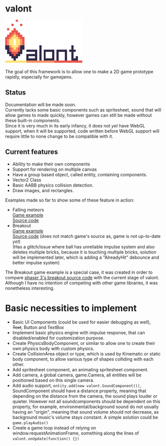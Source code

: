 # valont
![Logo of Valont](valont_logo_github.png)
\
\
The goal of this framework is to allow one to make a 2D game prototype rapidly, especially for gamejams.

## Status
Documentation will be made soon.\
Currently lacks some basic components such as spritesheet, sound that will allow games to made quickly, however games can still be made without these built-in components. \
Since it is very much in its early infancy, it does not _yet_ have WebGL support,
when it will be supported, code written before WebGL support will require little to none change to be compatible with it.

## Current features

* Ability to make their own components
* Support for rendering on multiple canvas
* Have a group based object, called entity, containing components.
* Vector2 Class
* Basic AABB physics collision detection.
* Draw images, and rectangles.

Examples made so far to show some of these feature in action:
* Falling meteors \
[Game example](https://abajwa.itch.io/valont-falling-meteors) \
[Source code](/example/falling_meteors/falling_meteors.html)
* Breakout \
[Game example](https://abajwa.itch.io/valont-breakout) \
[Source code](/example/breakout/breakout.html) (does not match game's source as, game is not up-to-date *yet*) \
(Has a glitch/issue where ball has unreliable impulse system and also deletes multiple bricks, because it is touching multiple bricks, solution will be implemented later, which is adding a "AlreadyHit" debounce and better impulse system)

The Breakout game example is a special case, it was created in order to compare [phaser 3's breakout source code](https://phaser.io/examples/v3/view/games/breakout/breakout) with the current stage of valont. Although I have no intention of competing with other game libraries, it was nonetheless interesting.



# Basic necessities to implement
* Basic UI Components (could be used for easier debugging as well), ~~Text~~, Button and TextBox
* Implement basic physics engine with impulse response, that can disabled/enabled for customization purpose.
* Create PhysicsBodyComponent, or similar to allow one to create their own physics body with custom physics.
* Create CollisionArea object or type, which is used by Kinematic or static body component, to allow various type of shapes colliding with each other.
* Add spritesheet component, an animating spritesheet component.
* Add camera, a global camera, game.Camera, all entities will be positioned based on this single camera.
* Add audio support, `entity.add(new valont.SoundComponent())`, SoundComponent should have a distance property, meaning that depending on the distance from the camera, the sound plays louder or quieter. However not all soundcomponents should be dependent on this property, for example, environmental/background sound do not usually having an "origin", meaning that sound volume should not decrease, as background music's volume stays constant. A simple solution could be `game.playAudio()`
* Create a game loop instead of relying on window.requestAnimationFrame, something along the lines of `valont.onUpdate(function() {})`




